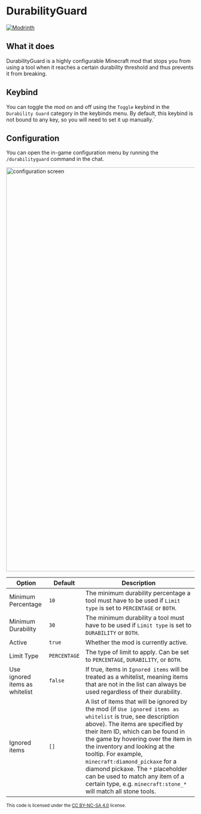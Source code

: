 # DurabilityGuard

[![Modrinth](https://img.shields.io/badge/dynamic/json?url=https://api.modrinth.com/v2/project/durability-guard&query=$.downloads&suffix=%20Downloads&logo=modrinth&label=Modrinth)](https://modrinth.com/mod/durability-guard/)

## What it does

DurabilityGuard is a highly configurable Minecraft mod that stops you from using a tool when it reaches a certain durability threshold and thus prevents it from breaking. 

## Keybind

You can toggle the mod on and off using the `Toggle` keybind in the `Durability Guard` category in the keybinds menu. By default, this keybind is not bound to any key, so you will need to set it up manually.`

## Configuration

You can open the in-game configuration menu by running the `/durabilityguard` command in the chat.

<img width="1920" height="1080" alt="configuration screen" src="https://github.com/user-attachments/assets/292e7ca3-3dc7-45d1-b84f-70b992e46790" />

| Option                         | Default      | Description                                                                                                                                                                                                                                                                                                                                                                                                                                                     |
|--------------------------------|--------------|-----------------------------------------------------------------------------------------------------------------------------------------------------------------------------------------------------------------------------------------------------------------------------------------------------------------------------------------------------------------------------------------------------------------------------------------------------------------|
| Minimum Percentage             | `10`         | The minimum durability percentage a tool must have to be used if `Limit type` is set to `PERCENTAGE` or `BOTH`.                                                                                                                                                                                                                                                                                                                                                 |
| Minimum Durability             | `30`         | The minimum durability a tool must have to be used if `Limit type` is set to `DURABILITY` or `BOTH`.                                                                                                                                                                                                                                                                                                                                                            |
| Active                         | `true`       | Whether the mod is currently active.                                                                                                                                                                                                                                                                                                                                                                                                                            |
| Limit Type                     | `PERCENTAGE` | The type of limit to apply. Can be set to `PERCENTAGE`, `DURABILITY`, or `BOTH`.                                                                                                                                                                                                                                                                                                                                                                                |
| Use ignored items as whitelist | `false`      | If true, items in `Ignored items` will be treated as a whitelist, meaning items that are not in the list can always be used regardless of their durability.                                                                                                                                                                                                                                                                                                     |
| Ignored items                  | `[]`         | A list of items that will be ignored by the mod (if `Use ignored items as whitelist` is true, see description above). The items are specified by their item ID, which can be found in the game by hovering over the item in the inventory and looking at the tooltip. For example, `minecraft:diamond_pickaxe` for a diamond pickaxe. The `*` placeholder can be used to match any item of a certain type, e.g. `minecraft:stone_*` will match all stone tools. |

<sub>This code is licensed under the [CC BY-NC-SA 4.0](https://creativecommons.org/licenses/by-nc-sa/4.0/deed) license.<sub>
